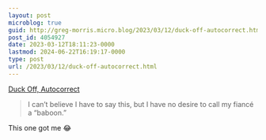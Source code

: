 ```yaml
---
layout: post
microblog: true
guid: http://greg-morris.micro.blog/2023/03/12/duck-off-autocorrect.html
post_id: 4054927
date: 2023-03-12T18:11:23-0000
lastmod: 2024-06-22T16:19:17-0000
type: post
url: /2023/03/12/duck-off-autocorrect.html
---
```

[Duck Off, Autocorrect](https://www.theatlantic.com/technology/archive/2023/03/ai-chatgpt-autocorrect-limitations/673338/)

> I can’t believe I have to say this, but I have no desire to call my fiancé a “baboon.”

This one got me 😂
